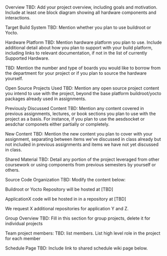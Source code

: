 Overview
TBD: Add your project overview, including goals and motivation. Include at least one block diagram showing all hardware components and interactions.

Target Build System
TBD: Mention whether you plan to use buildroot or Yocto.

Hardware Platform
TBD: Mention hardware platform you plan to use. Include additional detail about how you plan to support with your build platform, including links to relevant documentation, if not in the list of currently Supported Hardware.

TBD: Mention the number and type of boards you would like to borrow from the department for your project or if you plan to source the hardware yourself.

Open Source Projects Used
TBD: Mention any open source project content you intend to use with the project, beyond the base platform buildroot/yocto packages already used in assignments.

Previously Discussed Content
TBD: Mention any content covered in previous assignments, lectures, or book sections you plan to use with the project as a basis. For instance, if you plan to use the aesdsocket or aesdchar componets either partially or completely.

New Content
TBD: Mention the new content you plan to cover with your assignment, separating between items we've discussed in class already but not included in previous assignments and items we have not yet discussed in class.

Shared Material
TBD: Detail any portion of the project leveraged from other coursework or using components from previous semesters by yourself or others.

Source Code Organization
TBD: Modify the content below:

Buildroot or Yocto Repository will be hosted at [TBD]

ApplicationX code will be hosted in in a repository at [TBD]

We request X additional repositories for application Y and Z.

Group Overview
TBD: Fill in this section for group projects, delete it for individual projects

Team project members:
TBD: list members. List high level role in the project for each member

Schedule Page
TBD: Include link to shared schedule wiki page below.
